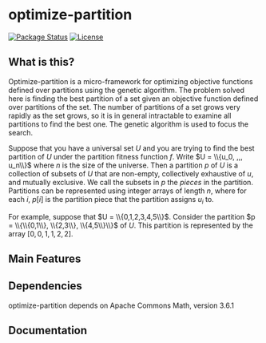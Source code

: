 # optimize-partition
[![Package Status](https://img.shields.io/badge/status-experimental-yellow)](https://github.com/psteitz/optimize-partition)
[![License](https://img.shields.io/badge/license-apache2-green)](https://github.com/psteitz/greppy/blob/main/LICENSE)

## What is this?
Optimize-partition is a micro-framework for optimizing objective functions defined over partitions using the genetic algorithm.
The problem solved here is finding the best partition of a set given an objective function defined over partitions of the set.
The number of partitions of a set grows very rapidly as the set grows, so it is in general intractable to examine all
partitions to find the best one.  The genetic algorithm is used to focus the search.

Suppose that you have a universal set $U$ and you are trying to find the best partition of $U$ under the partition fitness function $f$. Write $U = \\{u_0, ,,, u_n\\}$ where $n$ is the size of the universe.  Then a partition $p$ of $U$ is a collection of subsets of $U$ that are non-empty, collectively exhaustive of $u$, and mutually exclusive. We call the subsets in $p$ the $pieces$ in the partition.  Partitions can be represented using integer arrays of length $n$, where for each $i$, $p[i]$ is the partition piece that the partition assigns $u_i$ to.  

For example, suppose that $U = \\{0,1,2,3,4,5\\}$.  Consider the partition $p = \\{\\{0,1\\}, \\{2,3\\}, \\{4,5\\}\\}$ of $U$.
This partition is represented by the array $[0,0,1,1,2,2]$.

## Main Features

## Dependencies
optimize-partition depends on Apache Commons Math, version 3.6.1

## Documentation


 
